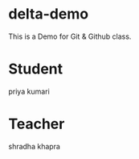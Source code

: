 # delta-demo
This is a Demo for Git &amp; Github class.

# Student
priya kumari

# Teacher
shradha khapra